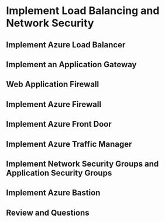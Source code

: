 # Implement Load Balancing and Network Security

## Implement Azure Load Balancer

## Implement an Application Gateway

## Web Application Firewall

## Implement Azure Firewall

## Implement Azure Front Door

## Implement Azure Traffic Manager

## Implement Network Security Groups and Application Security Groups

## Implement Azure Bastion

## Review and Questions
